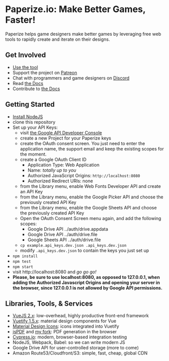 # Paperize.io: Make Better Games, Faster!

Paperize helps game designers make better games by leveraging free web tools to rapidly create and iterate on their designs.

## Get Involved

- [Use the tool](https://beta.editor.paperize.io)
- Support the project on [Patreon](https://patreon.com/paperize)
- Chat with programmers and game designers on [Discord](https://discord.gg/9ggkkQp)
- Read [the Docs](https://docs.paperize.io)
- Contribute to [the Docs](https://github.com/paperize/docs)

## Getting Started

- [Install NodeJS](https://nodejs.org)
- clone this repository
- Set up your API Keys:
  - visit [the Google API Developer Console](https://console.developers.google.com/apis/credentials)
  - create a new Project for your Paperize keys
  - create the OAuth consent screen. You just need to enter the application name, the support email and keep the existing scopes for the moment.
  - create a Google OAuth Client ID
    - Application Type: Web Application
    - Name: _totally up to you_
    - Authorized JavaScript Origins: `http://localhost:8080`
    - Authorized Redirect URIs: none
  - from the Library menu, enable Web Fonts Developer API and create an API Key
  - from the Library menu, enable the Google Picker API and choose the previously created API Key
  - from the Library menu, enable the Google Sheets API and choose the previously created API Key
  - Open the OAuth Consent Screen menu again, and add the following scopes:
    - Google Drive API  ../auth/drive.appdata
    - Google Drive API  ../auth/drive.file
    - Google Sheets API ../auth/drive.file
  - `cp example.api_keys.dev.json .api_keys.dev.json`
  - modify `.api_keys.dev.json` to contain the keys you just set up
- `npm install`
- `npm test`
- `npm start`
- visit http://localhost:8080 and _go go go!_
- **Please, be sure to use localhost:8080, as opposed to 127.0.0.1, when adding the Authorized Javascript Origins and opening your server in the browser, since 127.0.0.1 is not allowed by Google API permissions.**

## Libraries, Tools, & Services

- [VueJS 2.x](https://vuejs.org/v2/guide/): low-overhead, highly productive front-end framework
- [Vuetify 1.5.x](https://v15.vuetifyjs.com/en/): material design components for Vue
- [Material Design Icons](https://materialdesignicons.com/): icons integrated into Vuetify
- [jsPDF](http://raw.githack.com/MrRio/jsPDF/master/docs/) and [my fork](https://github.com/lorennorman/jsPDF): PDF generation in the browser
- [Cypress.io](https://cypress.io): modern, browser-based integration testing
- NodeJS, Webpack, Babel: so we can write modern JS
- Google Drive API for user-controlled storage (more to come)
- Amazon Route53/Cloudfront/S3: simple, fast, cheap, global CDN
